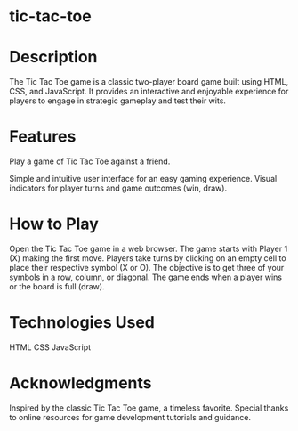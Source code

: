 # tic-tac-toe
# Description
The Tic Tac Toe game is a classic two-player board game built using HTML, CSS, and JavaScript. It provides an interactive and enjoyable experience for players to engage in strategic gameplay and test their wits.

# Features
Play a game of Tic Tac Toe against a friend.

Simple and intuitive user interface for an easy gaming experience.
Visual indicators for player turns and game outcomes (win, draw).

# How to Play
Open the Tic Tac Toe game in a web browser.
The game starts with Player 1 (X) making the first move.
Players take turns by clicking on an empty cell to place their respective symbol (X or O).
The objective is to get three of your symbols in a row, column, or diagonal.
The game ends when a player wins or the board is full (draw).

# Technologies Used
HTML
CSS
JavaScript

# Acknowledgments
Inspired by the classic Tic Tac Toe game, a timeless favorite.
Special thanks to online resources for game development tutorials and guidance.
